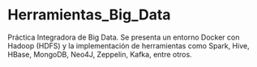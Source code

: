 # Herramientas_Big_Data
Práctica Integradora de Big Data. Se presenta un entorno Docker con Hadoop (HDFS) y la implementación de herramientas como Spark, Hive, HBase, MongoDB, Neo4J, Zeppelin, Kafka, entre otros. 
